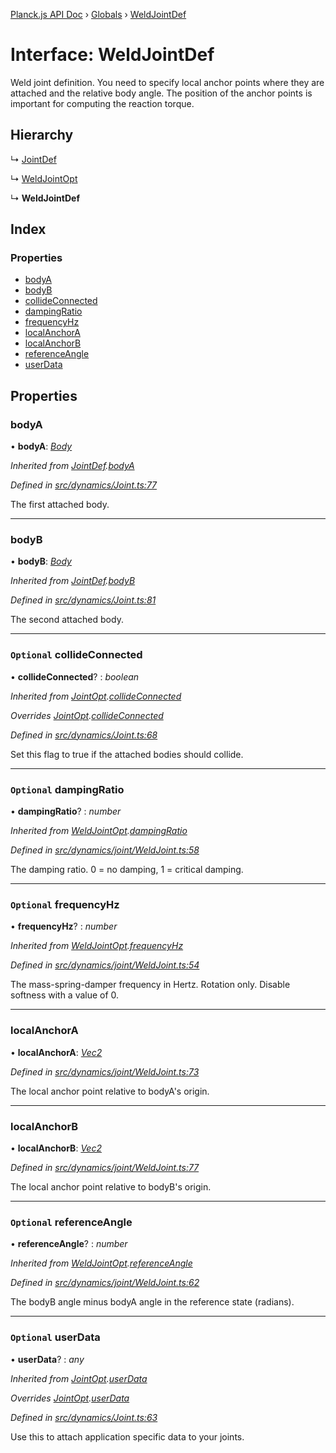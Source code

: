 [Planck.js API Doc](../README.md) › [Globals](../globals.md) › [WeldJointDef](weldjointdef.md)

# Interface: WeldJointDef

Weld joint definition. You need to specify local anchor points where they are
attached and the relative body angle. The position of the anchor points is
important for computing the reaction torque.

## Hierarchy

  ↳ [JointDef](jointdef.md)

  ↳ [WeldJointOpt](weldjointopt.md)

  ↳ **WeldJointDef**

## Index

### Properties

* [bodyA](weldjointdef.md#bodya)
* [bodyB](weldjointdef.md#bodyb)
* [collideConnected](weldjointdef.md#optional-collideconnected)
* [dampingRatio](weldjointdef.md#optional-dampingratio)
* [frequencyHz](weldjointdef.md#optional-frequencyhz)
* [localAnchorA](weldjointdef.md#localanchora)
* [localAnchorB](weldjointdef.md#localanchorb)
* [referenceAngle](weldjointdef.md#optional-referenceangle)
* [userData](weldjointdef.md#optional-userdata)

## Properties

###  bodyA

• **bodyA**: *[Body](../classes/body.md)*

*Inherited from [JointDef](jointdef.md).[bodyA](jointdef.md#bodya)*

*Defined in [src/dynamics/Joint.ts:77](https://github.com/shakiba/planck.js/blob/b8c946c/src/dynamics/Joint.ts#L77)*

The first attached body.

___

###  bodyB

• **bodyB**: *[Body](../classes/body.md)*

*Inherited from [JointDef](jointdef.md).[bodyB](jointdef.md#bodyb)*

*Defined in [src/dynamics/Joint.ts:81](https://github.com/shakiba/planck.js/blob/b8c946c/src/dynamics/Joint.ts#L81)*

The second attached body.

___

### `Optional` collideConnected

• **collideConnected**? : *boolean*

*Inherited from [JointOpt](jointopt.md).[collideConnected](jointopt.md#optional-collideconnected)*

*Overrides [JointOpt](jointopt.md).[collideConnected](jointopt.md#optional-collideconnected)*

*Defined in [src/dynamics/Joint.ts:68](https://github.com/shakiba/planck.js/blob/b8c946c/src/dynamics/Joint.ts#L68)*

Set this flag to true if the attached bodies
should collide.

___

### `Optional` dampingRatio

• **dampingRatio**? : *number*

*Inherited from [WeldJointOpt](weldjointopt.md).[dampingRatio](weldjointopt.md#optional-dampingratio)*

*Defined in [src/dynamics/joint/WeldJoint.ts:58](https://github.com/shakiba/planck.js/blob/b8c946c/src/dynamics/joint/WeldJoint.ts#L58)*

The damping ratio. 0 = no damping, 1 = critical damping.

___

### `Optional` frequencyHz

• **frequencyHz**? : *number*

*Inherited from [WeldJointOpt](weldjointopt.md).[frequencyHz](weldjointopt.md#optional-frequencyhz)*

*Defined in [src/dynamics/joint/WeldJoint.ts:54](https://github.com/shakiba/planck.js/blob/b8c946c/src/dynamics/joint/WeldJoint.ts#L54)*

The mass-spring-damper frequency in Hertz. Rotation only. Disable softness
with a value of 0.

___

###  localAnchorA

• **localAnchorA**: *[Vec2](../classes/vec2.md)*

*Defined in [src/dynamics/joint/WeldJoint.ts:73](https://github.com/shakiba/planck.js/blob/b8c946c/src/dynamics/joint/WeldJoint.ts#L73)*

The local anchor point relative to bodyA's origin.

___

###  localAnchorB

• **localAnchorB**: *[Vec2](../classes/vec2.md)*

*Defined in [src/dynamics/joint/WeldJoint.ts:77](https://github.com/shakiba/planck.js/blob/b8c946c/src/dynamics/joint/WeldJoint.ts#L77)*

The local anchor point relative to bodyB's origin.

___

### `Optional` referenceAngle

• **referenceAngle**? : *number*

*Inherited from [WeldJointOpt](weldjointopt.md).[referenceAngle](weldjointopt.md#optional-referenceangle)*

*Defined in [src/dynamics/joint/WeldJoint.ts:62](https://github.com/shakiba/planck.js/blob/b8c946c/src/dynamics/joint/WeldJoint.ts#L62)*

The bodyB angle minus bodyA angle in the reference state (radians).

___

### `Optional` userData

• **userData**? : *any*

*Inherited from [JointOpt](jointopt.md).[userData](jointopt.md#optional-userdata)*

*Overrides [JointOpt](jointopt.md).[userData](jointopt.md#optional-userdata)*

*Defined in [src/dynamics/Joint.ts:63](https://github.com/shakiba/planck.js/blob/b8c946c/src/dynamics/Joint.ts#L63)*

Use this to attach application specific data to your joints.
